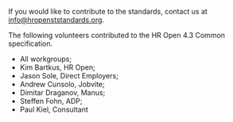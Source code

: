 If you would like to contribute to the standards, contact us at info@hropenststandards.org.

The following volunteers contributed to the HR Open 4.3 Common specification.   
* All workgroups;  
* Kim Bartkus, HR Open;
* Jason Sole, Direct Employers;
* Andrew Cunsolo, Jobvite;
* Dimitar Draganov, Manus;
* Steffen Fohn, ADP;
* Paul Kiel, Consultant
